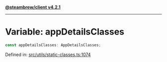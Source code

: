 [**@steambrew/client v4.2.1**](../README.md)

***

# Variable: appDetailsClasses

```ts
const appDetailsClasses: AppDetailsClasses;
```

Defined in: [src/utils/static-classes.ts:1074](https://github.com/SteamClientHomebrew/SDK/blob/main/typescript-packages/client/src/utils/static-classes.ts#L1074)
